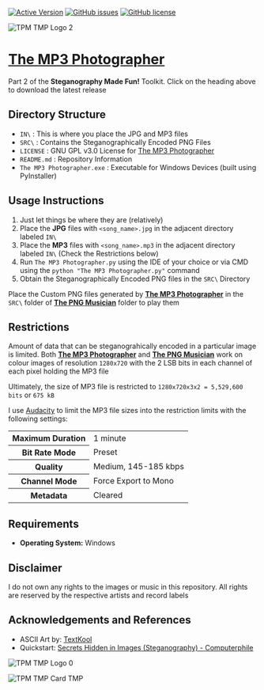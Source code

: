 [![Active Version](https://img.shields.io/badge/version-v2022.07.19-blue)](https://github.com/SagarDevAchar/TheMP3Photographer/releases/download/release/The.MP3.Photographer.v2022.07.19.zip)
[![GitHub issues](https://img.shields.io/github/issues/SagarDevAchar/TheMP3Photographer)](https://github.com/SagarDevAchar/TheMP3Photographer/issues)
[![GitHub license](https://img.shields.io/github/license/SagarDevAchar/TheMP3Photographer)](https://github.com/SagarDevAchar/TheMP3Photographer/blob/main/LICENSE)

![TPM TMP Logo 2](https://user-images.githubusercontent.com/51400137/183985573-6d67fdfd-2eeb-4eab-aacc-4327f63249c8.png)


# [The MP3 Photographer](https://github.com/SagarDevAchar/TheMP3Photographer/releases/download/release/The.MP3.Photographer.v2022.07.19.zip)

Part 2 of the **Steganography Made Fun!** Toolkit. Click on the heading above to download the latest release


## Directory Structure

- `IN\` : This is where you place the JPG and MP3 files
- `SRC\` : Contains the Steganographically Encoded PNG Files
- `LICENSE` : GNU GPL v3.0 License for [The MP3 Photographer](https://sagardevachar.github.io/TheMP3Photographer)
- `README.md` : Repository Information
- `The MP3 Photographer.exe` : Executable for Windows Devices (built using PyInstaller)


## Usage Instructions

1. Just let things be where they are (relatively)
1. Place the **JPG** files with `<song_name>.jpg` in the adjacent directory labeled `IN\`
1. Place the **MP3** files with `<song_name>.mp3` in the adjacent directory labeled `IN\` (Check the Restrictions below)
1. Run `The MP3 Photographer.py` using the IDE of your choice or via CMD using the `python "The MP3 Photographer.py"` command
1. Obtain the Steganographically Encoded PNG files in the `SRC\` Directory

Place the Custom PNG files generated by [**The MP3 Photographer**](https://sagardevachar.github.io/TheMP3Photographer/) in the `SRC\` folder of [**The PNG Musician**](https://sagardevachar.github.io/ThePNGMusician/) folder to play them


## Restrictions

Amount of data that can be steganograhically encoded in a particular image is limited. Both [**The MP3 Photographer**](https://sagardevachar.github.io/TheMP3Photographer/) and [**The PNG Musician**](https://sagardevachar.github.io/ThePNGMusician/) work on colour images of resolution `1280x720` with the 2 LSB bits in each channel of each pixel holding the MP3 file

Ultimately, the size of MP3 file is restricted to `1280x720x3x2 = 5,529,600 bits` or `675 kB`

I use [Audacity](https://www.audacityteam.org/) to limit the MP3 file sizes into the restriction limits with the following settings:

<table>
  <tr>
    <th>Maximum Duration</th>
    <td>1 minute</td>
  </tr>
  <tr>
    <th>Bit Rate Mode</th>
    <td>Preset</td>
  </tr>
  <tr>
    <th>Quality</th>
    <td>Medium, 145-185 kbps</td>
  </tr>
  <tr>
    <th>Channel Mode</th>
    <td>Force Export to Mono</td>
  </tr>
  <tr>
    <th>Metadata</th>
    <td>Cleared</td>
  </tr>
</table>


## Requirements

- **Operating System:** Windows



## Disclaimer

I do not own any rights to the images or music in this repository. All rights are reserved by the respective artists and record labels


## Acknowledgements and References

- ASCII Art by: [TextKool](https://textkool.com/en)
- Quickstart: [Secrets Hidden in Images (Steganography) - Computerphile](https://youtu.be/TWEXCYQKyDc)

![TPM TMP Logo 0](https://user-images.githubusercontent.com/51400137/183986572-b4e02a3f-ff50-4d67-8e74-35ea7c9e9ea6.png)

![TPM TMP Card TMP](https://user-images.githubusercontent.com/51400137/183986593-e50d3a9c-a08b-4f82-814a-4bbb12e88ea6.png)
